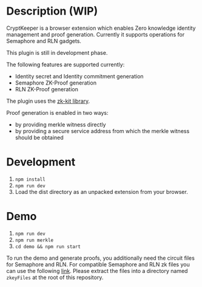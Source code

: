 # Description (WIP)

CryptKeeper is a browser extension which enables Zero knowledge identity management and proof generation.
Currently it supports operations for Semaphore and RLN gadgets.

This plugin is still in development phase.

The following features are supported currently:

- Identity secret and Identity commitment generation
- Semaphore ZK-Proof generation
- RLN ZK-Proof generation

The plugin uses the [zk-kit library](https://github.com/appliedzkp/zk-kit).

Proof generation is enabled in two ways:

- by providing merkle witness directly
- by providing a secure service address from which the merkle witness should be obtained

# Development

1. `npm install`
2. `npm run dev`
3. Load the dist directory as an unpacked extension from your browser.

# Demo

1. `npm run dev`
2. `npm run merkle`
3. `cd demo && npm run start`

To run the demo and generate proofs, you additionally need the circuit files for Semaphore and RLN. For compatible Semaphore and RLN zk files you can use the following [link](https://drive.google.com/file/d/1Yi14jwly70VwMSuqJrPCc3j15MWeE7mc/view?usp=sharing).
Please extract the files into a directory named `zkeyFiles` at the root of this repository.
